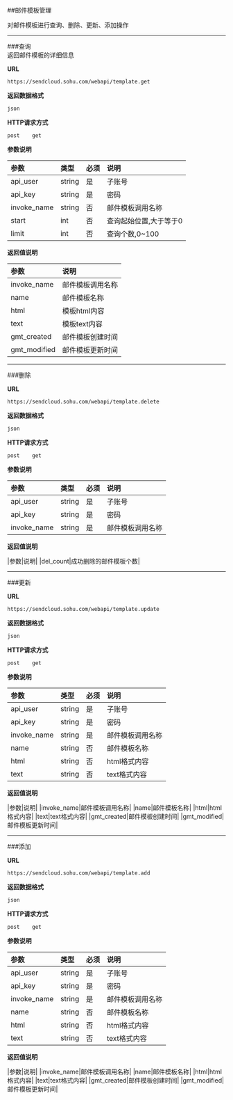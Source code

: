 ##邮件模板管理
   
对邮件模板进行查询、删除、更新、添加操作    
    
- - -        
###查询    
返回邮件模板的详细信息
    
**URL**    
```
https://sendcloud.sohu.com/webapi/template.get
```
    
**返回数据格式**    
```
json
```
    
**HTTP请求方式**
```
post    get
```
    
**参数说明**    
    
|参数|类型|必须|说明|
|:---|:---|:---|:---|
|api_user|string|是|子账号|
|api_key|string|是|密码|
|invoke_name|string|否|邮件模板调用名称|
|start|int|否|查询起始位置,大于等于0|
|limit|int|否|查询个数,0~100|
    
**返回值说明**    
    
|参数|说明|
|:---|:---|
|invoke_name|邮件模板调用名称|
|name|邮件模板名称|
|html|模板html内容|
|text|模板text内容|
|gmt_created|邮件模板创建时间|
|gmt_modified|邮件模板更新时间|

- - -
    
###删除    
    
**URL**    
```
https://sendcloud.sohu.com/webapi/template.delete
```
    
**返回数据格式**    
```
json
```
    
**HTTP请求方式**
```
post    get
```
    
**参数说明**    
    
|参数|类型|必须|说明|
|:---|:---|:---|:---|
|api_user|string|是|子账号|
|api_key|string|是|密码|
|invoke_name|string|是|邮件模板调用名称|
    
**返回值说明**
    
|参数|说明|
|del_count|成功删除的邮件模板个数|    
    
- - -
    
###更新    
    
**URL**    
```
https://sendcloud.sohu.com/webapi/template.update
```
    
**返回数据格式**    
```
json
```
    
**HTTP请求方式**
```
post    get
```
    
**参数说明**    
    
|参数|类型|必须|说明|
|:---|:---|:---|:---|
|api_user|string|是|子账号|
|api_key|string|是|密码|
|invoke_name|string|是|邮件模板调用名称|
|name|string|否|邮件模板名称|
|html|string|否|html格式内容|
|text|string|否|text格式内容|
    
**返回值说明**
    
|参数|说明|
|invoke_name|邮件模板调用名称|
|name|邮件模板名称|
|html|html格式内容|
|text|text格式内容|
|gmt_created|邮件模板创建时间|
|gmt_modified|邮件模板更新时间|

    
    
- - -
    
###添加    
    
**URL**    
```
https://sendcloud.sohu.com/webapi/template.add
```
    
**返回数据格式**    
```
json
```
    
**HTTP请求方式**
```
post    get
```
    
**参数说明**    
    
|参数|类型|必须|说明|
|:---|:---|:---|:---|
|api_user|string|是|子账号|
|api_key|string|是|密码|
|invoke_name|string|是|邮件模板调用名称|
|name|string|否|邮件模板名称|
|html|string|否|html格式内容
|text|string|否|text格式内容|
    
**返回值说明**
    
|参数|说明|
|invoke_name|邮件模板调用名称|
|name|邮件模板名称|
|html|html格式内容|
|text|text格式内容|
|gmt_created|邮件模板创建时间|
|gmt_modified|邮件模板更新时间|


